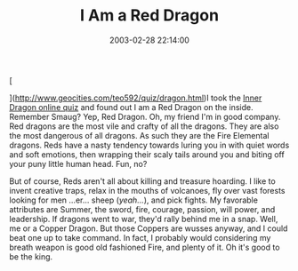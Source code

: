 ﻿---
layout: post
title: "I Am a Red Dragon"
comments: false
date: 2003-02-28 22:14:00
updated: 2004-05-05 14:18:00
categories:
 - Personal
subtext-id: 6f451171-32c8-43f9-bd89-eb6bffaa8a3b
alias: /blog/I-Am-a-Red-Dragon.aspx
---


[

](http://www.geocities.com/teo592/quiz/dragon.html)I took the [Inner Dragon online quiz](http://www.geocities.com/teo592/quiz/dragon.html) and found out I am a Red Dragon on the inside. Remember Smaug? Yep, Red Dragon. Oh, my friend I'm in good company. Red dragons are the most vile and crafty of all the dragons. They are also the most dangerous of all dragons. As such they are the Fire Elemental dragons. Reds have a nasty tendency towards luring you in with quiet words and soft emotions, then wrapping their scaly tails around you and biting off your puny little human head. Fun, no?  
  
But of course, Reds aren't all about killing and treasure hoarding. I like to invent creative traps, relax in the mouths of volcanoes, fly over vast forests looking for men ...er... sheep (_yeah..._), and pick fights. My favorable attributes are Summer, the sword, fire, courage, passion, will power, and leadership. If dragons went to war, they'd rally behind me in a snap. Well, me or a Copper Dragon. But those Coppers are wusses anyway, and I could beat one up to take command. In fact, I probably would considering my breath weapon is good old fashioned Fire, and plenty of it. Oh it's good to be the king.  
  


